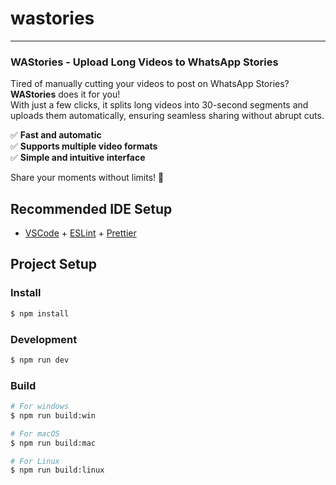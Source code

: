 # wastories

---

### **WAStories - Upload Long Videos to WhatsApp Stories**  
Tired of manually cutting your videos to post on WhatsApp Stories? **WAStories** does it for you!  
With just a few clicks, it splits long videos into 30-second segments and uploads them automatically, ensuring seamless sharing without abrupt cuts.  

✅ **Fast and automatic**  
✅ **Supports multiple video formats**  
✅ **Simple and intuitive interface**  

Share your moments without limits! 🚀

## Recommended IDE Setup

- [VSCode](https://code.visualstudio.com/) + [ESLint](https://marketplace.visualstudio.com/items?itemName=dbaeumer.vscode-eslint) + [Prettier](https://marketplace.visualstudio.com/items?itemName=esbenp.prettier-vscode)

## Project Setup

### Install

```bash
$ npm install
```

### Development

```bash
$ npm run dev
```

### Build

```bash
# For windows
$ npm run build:win

# For macOS
$ npm run build:mac

# For Linux
$ npm run build:linux
```
